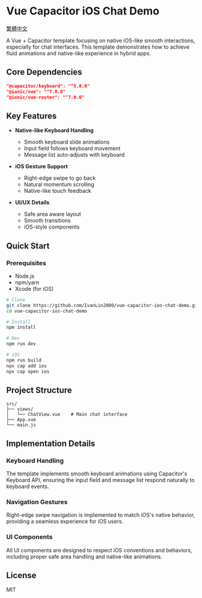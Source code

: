 # Vue Capacitor iOS Chat Demo

[繁體中文](./README.zh-TW.md)

A Vue + Capacitor template focusing on native iOS-like smooth interactions, especially for chat interfaces. This template demonstrates how to achieve fluid animations and native-like experience in hybrid apps.

## Core Dependencies

```json
"@capacitor/keyboard": "^5.0.0"
"@ionic/vue": "^7.0.0"
"@ionic/vue-router": "^7.0.0"
```

## Key Features

- **Native-like Keyboard Handling**
  - Smooth keyboard slide animations
  - Input field follows keyboard movement
  - Message list auto-adjusts with keyboard

- **iOS Gesture Support**
  - Right-edge swipe to go back
  - Natural momentum scrolling
  - Native-like touch feedback

- **UI/UX Details**
  - Safe area aware layout
  - Smooth transitions
  - iOS-style components

## Quick Start

### Prerequisites
- Node.js
- npm/yarn
- Xcode (for iOS)

```bash
# Clone
git clone https://github.com/IvanLin2000/vue-capacitor-ios-chat-demo.git
cd vue-capacitor-ios-chat-demo

# Install
npm install

# Dev
npm run dev

# iOS
npm run build
npx cap add ios
npx cap open ios
```

## Project Structure

```
src/
├── views/
│   └── ChatView.vue    # Main chat interface
├── App.vue
└── main.js
```

## Implementation Details

### Keyboard Handling
The template implements smooth keyboard animations using Capacitor's Keyboard API, ensuring the input field and message list respond naturally to keyboard events.

### Navigation Gestures
Right-edge swipe navigation is implemented to match iOS's native behavior, providing a seamless experience for iOS users.

### UI Components
All UI components are designed to respect iOS conventions and behaviors, including proper safe area handling and native-like animations.

## License

MIT